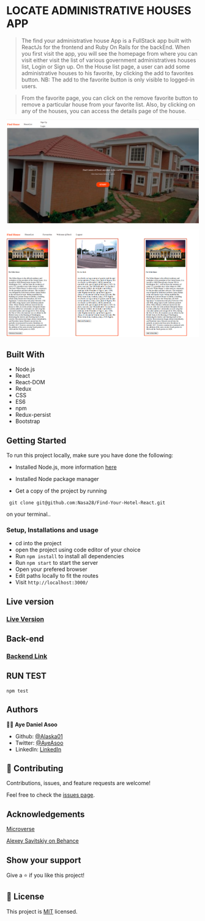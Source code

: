  #              LOCATE ADMINISTRATIVE HOUSES APP

> The find your administrative house App is a FullStack app built with ReactJs for the frontend and Ruby On Rails for the backEnd. When you first visit the app, you will see the homepage from where you can visit either visit the list of various government administratives houses list, Login or Sign up.
 On the House list page, a user can add some administrative houses to his favorite, by clicking the add to favorites button.
> NB: The add to the favorite button is only visible to logged-in users.

> From the favorite page, you can click on the remove favorite button to remove a particular house from your favorite list. Also, by clicking on any of the houses, you can access the details page of the house.

![screenshot](src/images/readme1.png)

![screenshot](src/images/readme2.png)

## Built With

- Node.js
- React
- React-DOM
- Redux
- CSS
- ES6
- npm
- Redux-persist
- Bootstrap

## Getting Started

To run this project locally, make sure you have done the following:

- Installed Node.js, more information [here](https://nodejs.org/en/)
- Installed Node package manager

- Get a copy of the project by running

```
 git clone git@github.com:Nasa28/Find-Your-Hotel-React.git

```

on your terminal..

### Setup, Installations and usage

- cd into the project
- open the project using code editor of your choice
- Run `npm install` to install all dependencies
- Run `npm start` to start the server
- Open your prefered browser
- Edit paths locally to fit the routes
- Visit `http://localhost:3000/`

## Live version

### [Live Version](https://ayecapstonefrotend.netlify.app/)

## Back-end
### [Backend Link](https://github.com/Alaska01/Backend_Capstone_RoR/tree/backend)


## RUN TEST

```
npm test

```

## Authors

👨‍💻 **Aye Daniel Asoo**

- Github: [@Alaska01](https://github.com/Alaska01)
-  Twitter: [@AyeAsoo](https://twitter.com/AyeAsoo)
- LinkedIn: [LinkedIn](https://www.linkedin.com/in/daniel-asoo-aye/)

## 🤝 Contributing

Contributions, issues, and feature requests are welcome!

Feel free to check the [issues page](https://github.com/Alaska01/Frontend_Capstone_React/issues).

## Acknowledgements

[Microverse](https://www.microverse.org/)

[Alexey Savitskiy on Behance](https://www.behance.net/alexey_savitskiy)

## Show your support

Give a ⭐️ if you like this project!

## 📝 License

This project is [MIT](https://github.com/stevenvachon/broken-link-checker/blob/main/license) licensed.